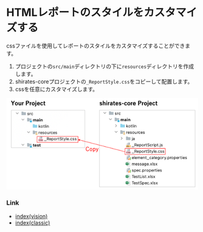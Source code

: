 # HTMLレポートのスタイルをカスタマイズする

cssファイルを使用してレポートのスタイルをカスタマイズすることができます。

1. プロジェクトの`src/main`ディレクトリの下に`resources`ディレクトリを作成します。
2. shirates-coreプロジェクトの`_ReportStyle.css`をコピーして配置します。
3. cssを任意にカスタマイズします。

![](_images/customizing_css.png)

### Link

- [index(vision)](../../index_ja.md)
- [index(classic)](../../classic/index_ja.md)
